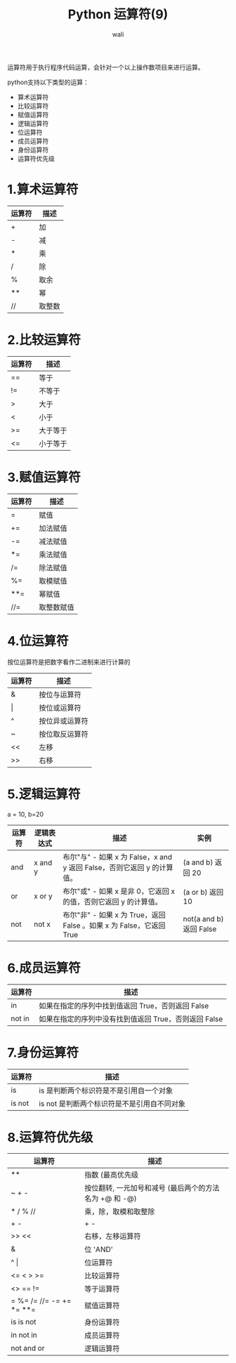 ﻿---
layout: post
title: Python 运算符(9)  #标题
tagline: Python 教程
category: python      #分类
author: wali    #作者
tag: Python     #标签
ghurl:        #github url
ghurl_zip:   #github zip下载
comments: true

post_nav: ["1.算术运算符","2.比较运算符","3.赋值运算符","4.位运算符","5.逻辑运算符","6.成员运算符","7.身份运算符","8.运算符优先级"]
group_tag: python3.7 教程
---

运算符用于执行程序代码运算，会针对一个以上操作数项目来进行运算。

python支持以下类型的运算：
- 算术运算符
- 比较运算符
- 赋值运算符
- 逻辑运算符
- 位运算符
- 成员运算符
- 身份运算符
- 运算符优先级

# 1.算术运算符

运算符|描述|
-|-|
+|加|
-|减|
*|乘|
/|除|
%|取余|
**|幂|
//|取整数|

# 2.比较运算符

运算符|描述|
-|-|
==|等于|
!=|不等于|
>|大于|
<|小于|
>=|大于等于|
<=|小于等于|

# 3.赋值运算符

运算符|描述|
-|-|
=|赋值|
+=|加法赋值|
-=|减法赋值|
*=|乘法赋值|
/=|除法赋值|
%=|取模赋值|
**=|幂赋值|
//=|取整数赋值|

# 4.位运算符

按位运算符是把数字看作二进制来进行计算的

运算符|描述|
-|-|
&|按位与运算符|
\||按位或运算符|
^|按位异或运算符|
~|按位取反运算符|
<<|左移|
>>|右移|


# 5.逻辑运算符

a = 10, b=20

运算符|逻辑表达式|描述|实例|
-|-|-|-|
and|x and y	|布尔"与" - 如果 x 为 False，x and y 返回 False，否则它返回 y 的计算值。|(a and b) 返回 20|
or|x or y|布尔"或"	- 如果 x 是非 0，它返回 x 的值，否则它返回 y 的计算值。|(a or b) 返回 10|
not|not x|	布尔"非" - 如果 x 为 True，返回 False 。如果 x 为 False，它返回 True|not(a and b) 返回 False|

# 6.成员运算符

运算符|描述|
-|-|
in|如果在指定的序列中找到值返回 True，否则返回 False|
not in|如果在指定的序列中没有找到值返回 True，否则返回 False|

# 7.身份运算符

运算符|描述|
-|-|
is|	is 是判断两个标识符是不是引用自一个对象|
is not|is not 是判断两个标识符是不是引用自不同对象|

# 8.运算符优先级


运算符|描述|
-|-|
**|指数 (最高优先级|
~ + -|按位翻转, 一元加号和减号 (最后两个的方法名为 +@ 和 -@)|
* / % //|乘，除，取模和取整除|
+ -|+ -|
>> <<|右移，左移运算符|
&|位 'AND'|
^ \||位运算符|
<= < > >=|比较运算符|
<> == !=|等于运算符|
= %= /= //= -= += *= **=|赋值运算符|
is is not|身份运算符|
in not in|成员运算符|
not and or|逻辑运算符|





